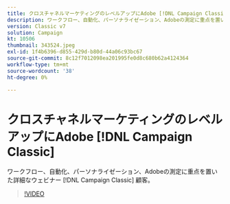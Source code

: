 ```yaml
---
title: クロスチャネルマーケティングのレベルアップにAdobe [!DNL Campaign Classic]
description: ワークフロー、自動化、パーソナライゼーション、Adobeの測定に重点を置いた詳細なウェビナー [!DNL Campaign Classic] 顧客。
version: Classic v7
solution: Campaign
kt: 10506
thumbnail: 343524.jpeg
exl-id: 1f4b6396-d855-429d-b80d-44a06c93bc67
source-git-commit: 8c12f7012098ea201995fe0d8c680b62a4124364
workflow-type: tm+mt
source-wordcount: '38'
ht-degree: 0%

---
```


# クロスチャネルマーケティングのレベルアップにAdobe [!DNL Campaign Classic]

ワークフロー、自動化、パーソナライゼーション、Adobeの測定に重点を置いた詳細なウェビナー [!DNL Campaign Classic] 顧客。

>[!VIDEO](https://video.tv.adobe.com/v/343524/?quality=12&learn=on)
